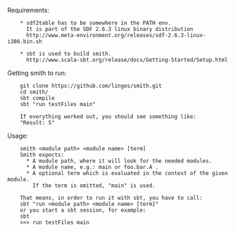
Requirements:

        * sdf2table has to be somewhere in the PATH env.
          It is part of the SDF 2.6.3 linux binary distribution 
          http://www.meta-environment.org/releases/sdf-2.6.3-linux-i386.bin.sh
          
        * sbt is used to build smith. 
          http://www.scala-sbt.org/release/docs/Getting-Started/Setup.html

Getting smith to run:

        git clone https://github.com/linges/smith.git  
        cd smith/  
        sbt compile  
        sbt "run testFiles main"  

        If everything worked out, you should see something like:  
        "Result: 5"  

Usage:
 
        smith <module path> <module name> [term]  
        Smith expects:  
          * A module path, where it will look for the needed modules.  
          * A module name, e.g.: main or foo.bar.A .  
          * A optional term which is evaluated in the context of the given module.  
            If the term is omitted, "main" is used.   
        
        That means, in order to run it with sbt, you have to call:  
        sbt "run <module path> <module name> [term]"  
        or you start a sbt session, for example:  
        sbt  
        >>> run testFiles main   
